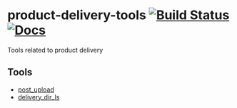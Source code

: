 # product-delivery-tools [![Build Status](https://travis-ci.org/mozilla-services/product-delivery-tools.svg?branch=master)](https://travis-ci.org/mozilla-services/product-delivery-tools) [![Docs](https://img.shields.io/badge/godoc-reference-blue.svg)](http://godoc.org/github.com/mozilla-services/product-delivery-tools)
Tools related to product delivery

## Tools
* [post_upload](https://github.com/mozilla-services/product-delivery-tools/tree/master/post_upload)
* [delivery_dir_ls](https://github.com/mozilla-services/product-delivery-tools/tree/master/delivery_dir_ls)
